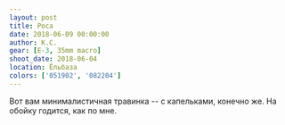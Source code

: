 ```yaml
---
layout: post
title: Роса
date: 2018-06-09 00:00:00
author: К.С.
gear: [E-3, 35mm macro]
shoot_date: 2018-06-04
location: Ёльбаза
colors: ['051902', '082204']
---
```

Вот вам минималистичная травинка -- с капельками, конечно же. На обойку годится, как по мне.
